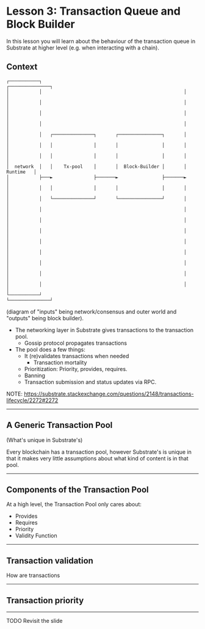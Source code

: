 # Lesson 3: Transaction Queue and Block Builder

In this lesson you will learn about the behaviour of the transaction queue in Substrate at higher
level (e.g. when interacting with a chain).

## Context

```
┌───────────┐                                                    ┌───────────────┐
│           │                                                    │               │
│           │                                                    │               │
│           │                                                    │               │
│           │                                                    │               │
│           │   ┌───────────────┐       ┌────────────────┐       │               │
│           │   │               │       │                │       │               │
│           │   │               │       │                │       │               │
│  network  │   │    Tx-pool    │       │  Block-Builder │       │     Runtime   │
│           ├───►               ├───────►                ├───────►               │
│           │   │               │       │                │       │               │
│           │   └───────────────┘       └────────────────┘       │               │
│           │                                                    │               │
│           │                                                    │               │
│           │                                                    │               │
│           │                                                    │               │
│           │                                                    │               │
│           │                                                    │               │
│           │                                                    │               │
│           │                                                    │               │
└───────────┘                                                    └───────────────┘
```

(diagram of "inputs" being network/consensus and outer world and "outputs" being block builder).


* The networking layer in Substrate gives transactions to the transaction pool.
    * Gossip protocol propagates transactions
* The pool does a few things:
    * It (re)validates transactions when needed
	    * Transaction mortality
    * Prioritization: Priority, provides, requires.
    * Banning
	* Transaction submission and status updates via RPC.

NOTE: https://substrate.stackexchange.com/questions/2148/transactions-lifecycle/2272#2272

---
## A Generic Transaction Pool

(What's unique in Substrate's)

Every blockchain has a transaction pool, however Substrate's is unique in that
it makes very little assumptions about what kind of content is in that pool.

---

## Components of the Transaction Pool

At a high level, the Transaction Pool only cares about:

- Provides
- Requires
- Priority
- Validity Function

---
## Transaction validation

How are transactions

---

## Transaction priority

---

TODO Revisit the slide
